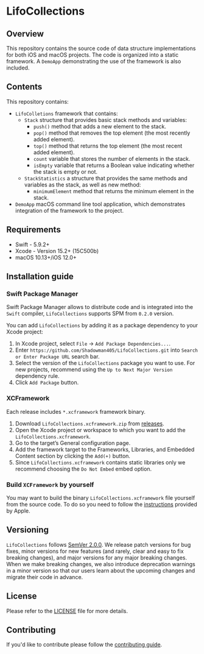 # LifoCollections

## Overview

This repository contains the source code of data structure implementations for both iOS and macOS projects. The code is organized into a static framework. A `DemoApp` demonstrating the use of the framework is also included.

## Contents

This repository contains:
- `LifoColletions` framework that contains:
    - `Stack` structure that provides basic stack methods and variables:
        * `push()` method that adds a new element to the stack.
        * `pop()` method that removes the top element (the most recently added element).
        * `top()` method that returns the top element (the most recent added element).
        * `count` variable that stores the number of elements in the stack.
        * `isEmpty` variable that returns a Boolean value indicating whether the stack is empty or not.
    - `StackStatistics` a structure that provides the same methods and variables as the stack, as well as new method:
        * `minimumElement` method that returns the minimum element in the stack.
- `DemoApp` macOS command line tool application, which demonstrates integration of the framework to the project.

## Requirements
* Swift - 5.9.2+
* Xcode - Version 15.2+ (15C500b)
* macOS 10.13+/iOS 12.0+

## Installation guide

### Swift Package Manager

Swift Package Manager allows to distribute code and is integrated into the `Swift` compiler, `LifoCollections` supports SPM from `0.2.0` version.

You can add `LifoCollections` by adding it as a package dependency to your Xcode project:
1. In Xcode project, select `File` -> `Add Package Dependencies...`.
1. Enter `https://github.com/Shadowman405/LifoCollections.git` into `Search or Enter Package URL` search bar.
1. Select the version of the `LifoCollections` package you want to use. For new projects, recommend using the `Up to Next Major Version` dependency rule.
1. Click `Add Package` button.

### XCFramework

Each release includes `*.xcframework` framework binary.

1. Download `LifoCollections.xcframework.zip` from [releases](https://github.com/Shadowman405/LifoCollections/releases).
1. Open the Xcode project or workspace to which you want to add the `LifoCollections.xcframework`.
1. Go to the target’s General configuration page.
1. Add the framework target to the Frameworks, Libraries, and Embedded Content section by clicking the `Add(+)` button.
1. Since `LifoCollections.xcframework` contains static libraries only we recommend choosing the `Do Not Embed` embed option.

### Build `XCFramework` by yourself
You may want to build the binary `LifoCollections.xcframework` file yourself from the source code. To do so you need to follow the [instructions](https://developer.apple.com/documentation/xcode/creating-a-multi-platform-binary-framework-bundle#Create-archives-for-frameworks-or-libraries) provided by Apple.

## Versioning

`LifoCollections` follows [SemVer 2.0.0](https://semver.org/). We release patch versions for bug fixes, minor versions for new features (and rarely, clear and easy to fix breaking changes), and major versions for any major breaking changes. When we make breaking changes, we also introduce deprecation warnings in a minor version so that our users learn about the upcoming changes and migrate their code in advance.

## License

Please refer to the [LICENSE](./LICENSE.md) file for more details.

## Contributing

If you'd like to contribute please follow the [contributing guide](./CONTRIBUTING.md).
